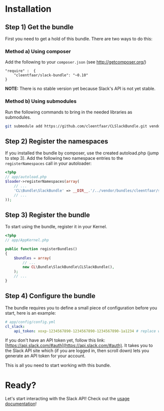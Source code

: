 # Installation

## Step 1) Get the bundle

First you need to get a hold of this bundle. There are two ways to do this:

### Method a) Using composer

Add the following to your ``composer.json`` (see http://getcomposer.org/)

    "require" :  {
        "cleentfaar/slack-bundle": "~0.10"
    }

**NOTE:** There is no stable version yet because Slack's API is not yet stable.

### Method b) Using submodules

Run the following commands to bring in the needed libraries as submodules.

```bash
git submodule add https://github.com/cleentfaar/CLSlackBundle.git vendor/bundles/CL/Bundle/SlackBundle
```


## Step 2) Register the namespaces

If you installed the bundle by composer, use the created autoload.php  (jump to step 3).
Add the following two namespace entries to the `registerNamespaces` call in your autoloader:

``` php
<?php
// app/autoload.php
$loader->registerNamespaces(array(
    // ...
    'CL\Bundle\SlackBundle' => __DIR__.'/../vendor/bundles/cleentfaar/slack-bundle',
    // ...
));
```


## Step 3) Register the bundle

To start using the bundle, register it in your Kernel.

``` php
<?php
// app/AppKernel.php

public function registerBundles()
{
    $bundles = array(
        // ...
        new CL\Bundle\SlackBundle\CLSlackBundle(),
    );
    // ...
}
```

## Step 4) Configure the bundle

The bundle requires you to define a small piece of configuration before you start, here is an example:
```yaml
# app/config/config.yml
cl_slack:
    api_token: xoxp-1234567890-1234567890-1234567890-1a1234 # replace with your own (see: https://api.slack.com/tokens)
```

If you don't have an API token yet, follow this link: [https://api.slack.com/#auth](https://api.slack.com/#auth).
It takes you to the Slack API site which (if you are logged in, then scroll down) lets you generate an API token for your account.

This is all you need to start working with this bundle.


# Ready?

Let's start interacting with the Slack API! Check out the [usage documentation](usage.md)!
